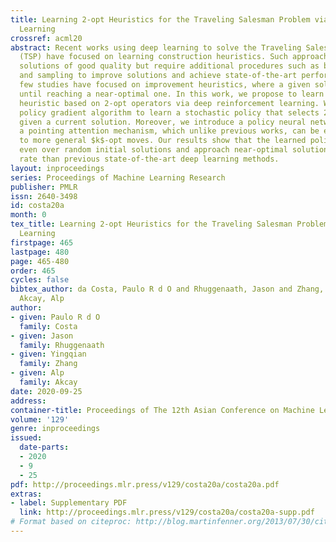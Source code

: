 ```yaml
---
title: Learning 2-opt Heuristics for the Traveling Salesman Problem via Deep Reinforcement
  Learning
crossref: acml20
abstract: Recent works using deep learning to solve the Traveling Salesman Problem
  (TSP) have focused on learning construction heuristics. Such approaches find TSP
  solutions of good quality but require additional procedures such as beam search
  and sampling to improve solutions and achieve state-of-the-art performance. However,
  few studies have focused on improvement heuristics, where a given solution is improved
  until reaching a near-optimal one. In this work, we propose to learn a local search
  heuristic based on 2-opt operators via deep reinforcement learning. We propose a
  policy gradient algorithm to learn a stochastic policy that selects 2-opt operations
  given a current solution. Moreover, we introduce a policy neural network that leverages
  a pointing attention mechanism, which unlike previous works, can be easily extended
  to more general $k$-opt moves. Our results show that the learned policies can improve
  even over random initial solutions and approach near-optimal solutions at a faster
  rate than previous state-of-the-art deep learning methods.
layout: inproceedings
series: Proceedings of Machine Learning Research
publisher: PMLR
issn: 2640-3498
id: costa20a
month: 0
tex_title: Learning 2-opt Heuristics for the Traveling Salesman Problem via Deep Reinforcement
  Learning
firstpage: 465
lastpage: 480
page: 465-480
order: 465
cycles: false
bibtex_author: da Costa, Paulo R d O and Rhuggenaath, Jason and Zhang, Yingqian and
  Akcay, Alp
author:
- given: Paulo R d O
  family: Costa
- given: Jason
  family: Rhuggenaath
- given: Yingqian
  family: Zhang
- given: Alp
  family: Akcay
date: 2020-09-25
address: 
container-title: Proceedings of The 12th Asian Conference on Machine Learning
volume: '129'
genre: inproceedings
issued:
  date-parts:
  - 2020
  - 9
  - 25
pdf: http://proceedings.mlr.press/v129/costa20a/costa20a.pdf
extras:
- label: Supplementary PDF
  link: http://proceedings.mlr.press/v129/costa20a/costa20a-supp.pdf
# Format based on citeproc: http://blog.martinfenner.org/2013/07/30/citeproc-yaml-for-bibliographies/
---
```

